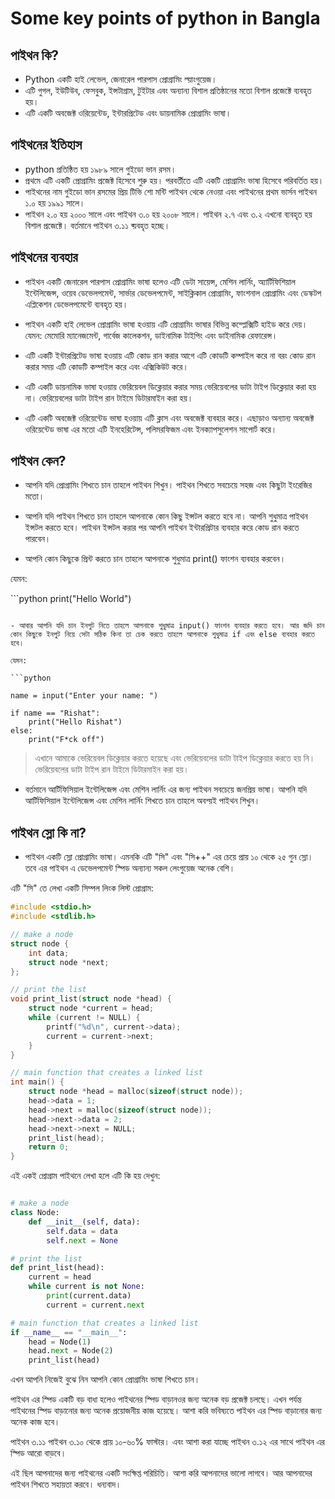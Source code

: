 # Some key points of python in Bangla

## পাইথন কি?

- Python একটি হাই লেভেল, জেনারেল পারপাস প্রোগ্রামিং ল্য়াংগুয়েজ। 
- এটি গুগল, ইউটিউব, ফেসবুক, ইন্সটাগ্রাম, টুইটার এবং অন্যান্য বিশাল প্রতিষ্ঠানের মতো বিশাল প্রজেক্টে ব্যবহৃত হয়। 
- এটি একটি অবজেক্ট ওরিয়েন্টেড, ইন্টারপ্রিটেড এবং ডায়নামিক প্রোগ্রামিং ভাষা। 


## পাইথনের ইতিহাস

- python প্রতিষ্ঠিত হয় ১৯৮৯ সালে গুইডো ভান রসম। 
- প্রথমে এটি একটি প্রোগ্রামিং প্রজেক্ট হিসেবে শুরু হয়। পরবর্তীতে এটি একটি প্রোগ্রামিং ভাষা হিসেবে পরিবর্তিত হয়। 
- পাইথনের নাম গুইডো ভান রসমের প্রিয় টিভি শো মন্টি পাইথন থেকে নেওয়া এবং পাইথনের প্রথম ভার্সন পাইথন ১.০ হয় ১৯৯১ সালে। 
- পাইথন ২.০ হয় ২০০০ সালে এবং পাইথন ৩.০ হয় ২০০৮ সালে। পাইথন ২.৭ এবং ৩.২ এখনো ব্যবহৃত হয় বিশাল প্রজেক্টে। বর্তমানে পাইথন ৩.১১ ব্য়বহৃত হচ্ছে।

## পাইথনের ব্যবহার

- পাইথন একটি জেনারেল পারপাস প্রোগ্রামিং ভাষা হলেও এটি ডেটা সায়েন্স, মেশিন লার্নিং, অ্যার্টিফিশিয়াল ইন্টেলিজেন্স, ওয়েব ডেভেলপমেন্ট, সার্ভার ডেভেলপমেন্ট, সাইক্লিকাল প্রোগ্রামিং, ফাংশনাল প্রোগ্রামিং এবং ডেস্কটপ এপ্লিকেশন ডেভেলপমেন্টে ব্যবহৃত হয়।

- পাইথন একটি হাই লেভেল প্রোগ্রামিং ভাষা হওয়ায় এটি প্রোগ্রামিং ভাষার বিভিন্ন কম্প্লেক্সিটি হাইড করে দেয়। যেমন: মেমোরি ম্যানেজমেন্ট, গার্বেজ কালেকশন, ডাইনামিক টাইপিং এবং ডাইনামিক রেফারেন্স।

- এটি একটি ইন্টারপ্রিটেড ভাষা হওয়ায় এটি কোড রান করার আগে এটি কোডটি কম্পাইল করে না বরং কোড রান করার সময় এটি কোডটি কম্পাইল করে এবং এক্সিকিউট করে। 

- এটি একটি ডায়নামিক ভাষা হওয়ায় ভেরিয়েবল ডিক্লেয়ার করার সময় ভেরিয়েবলের ডাটা টাইপ ডিক্লেয়ার করা হয় না। ভেরিয়েবলের ডাটা টাইপ রান টাইমে ডিটারমাইন করা হয়।

- এটি একটি অবজেক্ট ওরিয়েন্টেড ভাষা হওয়ায় এটি ক্লাস এবং অবজেক্ট ব্যবহার করে। এছাড়াও অন্যান্য অবজেক্ট ওরিয়েন্টেড ভাষা এর মতো এটি ইনহেরিটেন্স, পলিমরফিজম এবং ইনক্যাপসুলেশন সাপোর্ট করে।


## পাইথন কেন?

- আপনি যদি প্রোগ্রামিং শিখতে চান তাহলে পাইথন শিখুন। পাইথন শিখতে সবচেয়ে সহজ এবং কিছুটা ইংরেজির মতো। 


- আপনি যদি পাইথন শিখতে চান তাহলে আপনাকে কোন কিছু ইন্সটল করতে হবে না। আপনি শুধুমাত্র পাইথন ইন্সটল করতে হবে। পাইথন ইন্সটল করার পর আপনি পাইথন ইন্টারপ্রিটার ব্যবহার করে কোড রান করতে পারবেন।


- আপনি কোন কিছুকে প্রিন্ট করতে চান তাহলে আপনাকে শুধুমাত্র print() ফাংশন ব্যবহার করবেন।

যেমন:

‍```python
print("Hello World")
```

- আবার আপনি যদি চান ইনপুট নিতে তাহলে আপনাকে শুধুমাত্র input() ফাংশন ব্যবহার করতে হবে। আর জদি চান কোন কিছুকে ইনপুট নিয়ে সেটা সঠিক কিনা তা চেক করতে তাহলে আপনাকে শুধুমাত্র if এবং else ব্যবহার করতে হবে।

যেমন:

```python

name = input("Enter your name: ")

if name == "Rishat":
    print("Hello Rishat")
else:
    print("F*ck off")
```

> এখানে আমাকে ভেরিয়েবল ডিক্লেয়ার করতে হয়েছে এবং ভেরিয়েবলের ডাটা টাইপ ডিক্লেয়ার করতে হয় নি। ভেরিয়েবলের ডাটা টাইপ রান টাইমে ডিটারমাইন করা হয়। 

- বর্তমানে আর্টিফিসিয়াল ইন্টেলিজেন্স এবং মেশিন লার্নিং এর জন্য পাইথন সবচেয়ে জনপ্রিয় ভাষা। আপনি যদি আর্টিফিসিয়াল ইন্টেলিজেন্স এবং মেশিন লার্নিং শিখতে চান তাহলে অবশ্য়ই পাইথন শিখুন।


## পাইথন স্লো কি না?

- পাইথন একটি স্লো প্রোগ্রামিং ভাষা। এমনকি এটি "সি" এবং "সি++"  এর চেয়ে প্রায় ১০ থেকে ২৫ গুন স্লো। তবে এর পাইথন এ ডেভেলপমেন্ট স্পিড অন্যান্য সকল লেংগুয়েজ অনেক বেশি। 

এটি "সি" তে লেখা একটি সিম্পল লিংক লিস্ট প্রোগ্রাম:

```c
#include <stdio.h>
#include <stdlib.h>

// make a node
struct node {
    int data;
    struct node *next;
};

// print the list 
void print_list(struct node *head) {
    struct node *current = head;
    while (current != NULL) {
        printf("%d\n", current->data);
        current = current->next;
    }
}

// main function that creates a linked list
int main() {
    struct node *head = malloc(sizeof(struct node));
    head->data = 1;
    head->next = malloc(sizeof(struct node));
    head->next->data = 2;
    head->next->next = NULL;
    print_list(head);
    return 0;
}
```

এই একই প্রোগ্রাম পাইথনে লেখা হলে এটি কি হয় দেখুন:

```python

# make a node
class Node:
    def __init__(self, data):
        self.data = data
        self.next = None

# print the list
def print_list(head):
    current = head
    while current is not None:
        print(current.data)
        current = current.next

# main function that creates a linked list
if __name__ == "__main__":
    head = Node(1)
    head.next = Node(2)
    print_list(head)
```

এখন আপনি নিজেই বুঝে নিন আপনি কোন প্রোগ্রামিং ভাষা শিখতে চান। 

পাইথন এর স্পিড একটি বড় বাধা হলেও পাইথনের স্পিড বাড়ানওর জন্য অনেক বড় প্রজেক্ট চলছে। এখন পর্যন্ত পাইথনের স্পিড বাড়ানোর জন্য অনেক প্রয়োজনীয় কাজ হয়েছে। আশা করি ভবিষ্যতে পাইথন এর স্পিড বাড়ানোর জন্য অনেক কাজ হবে।

পাইথন ৩.১১ পাইথন ৩.১০ থেকে প্রায় ১০-৬০% ফাস্টার। এবং আশা করা যাচ্ছে পাইথন ৩.১২ এর সাথে পাইথন এর স্পিড আরো বাড়বে।

এই ছিল আপনাদের জন্য পাইথনের একটি সংক্ষিপ্ত পরিচিতি। আশা করি আপনাদের ভালো লাগবে। আর আপনাদের পাইথন শিখতে সহায়তা করবে। ধন্যবাদ।